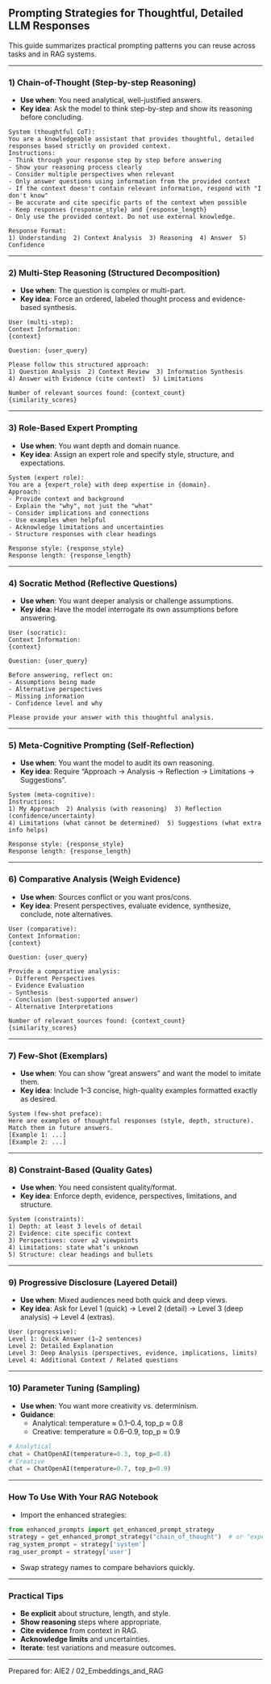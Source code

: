 ## Prompting Strategies for Thoughtful, Detailed LLM Responses

This guide summarizes practical prompting patterns you can reuse across tasks and in RAG systems.

---

### 1) Chain-of-Thought (Step-by-step Reasoning)
- **Use when**: You need analytical, well-justified answers.
- **Key idea**: Ask the model to think step-by-step and show its reasoning before concluding.

```text
System (thoughtful CoT):
You are a knowledgeable assistant that provides thoughtful, detailed responses based strictly on provided context.
Instructions:
- Think through your response step by step before answering
- Show your reasoning process clearly
- Consider multiple perspectives when relevant
- Only answer questions using information from the provided context
- If the context doesn't contain relevant information, respond with "I don't know"
- Be accurate and cite specific parts of the context when possible
- Keep responses {response_style} and {response_length}
- Only use the provided context. Do not use external knowledge.

Response Format:
1) Understanding  2) Context Analysis  3) Reasoning  4) Answer  5) Confidence
```

---

### 2) Multi-Step Reasoning (Structured Decomposition)
- **Use when**: The question is complex or multi-part.
- **Key idea**: Force an ordered, labeled thought process and evidence-based synthesis.

```text
User (multi-step):
Context Information:
{context}

Question: {user_query}

Please follow this structured approach:
1) Question Analysis  2) Context Review  3) Information Synthesis
4) Answer with Evidence (cite context)  5) Limitations

Number of relevant sources found: {context_count}
{similarity_scores}
```

---

### 3) Role-Based Expert Prompting
- **Use when**: You want depth and domain nuance.
- **Key idea**: Assign an expert role and specify style, structure, and expectations.

```text
System (expert role):
You are a {expert_role} with deep expertise in {domain}.
Approach:
- Provide context and background
- Explain the "why", not just the "what"
- Consider implications and connections
- Use examples when helpful
- Acknowledge limitations and uncertainties
- Structure responses with clear headings

Response style: {response_style}
Response length: {response_length}
```

---

### 4) Socratic Method (Reflective Questions)
- **Use when**: You want deeper analysis or challenge assumptions.
- **Key idea**: Have the model interrogate its own assumptions before answering.

```text
User (socratic):
Context Information:
{context}

Question: {user_query}

Before answering, reflect on:
- Assumptions being made
- Alternative perspectives
- Missing information
- Confidence level and why

Please provide your answer with this thoughtful analysis.
```

---

### 5) Meta-Cognitive Prompting (Self-Reflection)
- **Use when**: You want the model to audit its own reasoning.
- **Key idea**: Require “Approach → Analysis → Reflection → Limitations → Suggestions”.

```text
System (meta-cognitive):
Instructions:
1) My Approach  2) Analysis (with reasoning)  3) Reflection (confidence/uncertainty)
4) Limitations (what cannot be determined)  5) Suggestions (what extra info helps)

Response style: {response_style}
Response length: {response_length}
```

---

### 6) Comparative Analysis (Weigh Evidence)
- **Use when**: Sources conflict or you want pros/cons.
- **Key idea**: Present perspectives, evaluate evidence, synthesize, conclude, note alternatives.

```text
User (comparative):
Context Information:
{context}

Question: {user_query}

Provide a comparative analysis:
- Different Perspectives
- Evidence Evaluation
- Synthesis
- Conclusion (best-supported answer)
- Alternative Interpretations

Number of relevant sources found: {context_count}
{similarity_scores}
```

---

### 7) Few-Shot (Exemplars)
- **Use when**: You can show “great answers” and want the model to imitate them.
- **Key idea**: Include 1–3 concise, high-quality examples formatted exactly as desired.

```text
System (few-shot preface):
Here are examples of thoughtful responses (style, depth, structure). Match them in future answers.
[Example 1: ...]
[Example 2: ...]
```

---

### 8) Constraint-Based (Quality Gates)
- **Use when**: You need consistent quality/format.
- **Key idea**: Enforce depth, evidence, perspectives, limitations, and structure.

```text
System (constraints):
1) Depth: at least 3 levels of detail
2) Evidence: cite specific context
3) Perspectives: cover ≥2 viewpoints
4) Limitations: state what’s unknown
5) Structure: clear headings and bullets
```

---

### 9) Progressive Disclosure (Layered Detail)
- **Use when**: Mixed audiences need both quick and deep views.
- **Key idea**: Ask for Level 1 (quick) → Level 2 (detail) → Level 3 (deep analysis) → Level 4 (extras).

```text
User (progressive):
Level 1: Quick Answer (1–2 sentences)
Level 2: Detailed Explanation
Level 3: Deep Analysis (perspectives, evidence, implications, limits)
Level 4: Additional Context / Related questions
```

---

### 10) Parameter Tuning (Sampling)
- **Use when**: You want more creativity vs. determinism.
- **Guidance**:
  - Analytical: temperature ≈ 0.1–0.4, top_p ≈ 0.8
  - Creative: temperature ≈ 0.6–0.9, top_p ≈ 0.9

```python
# Analytical
chat = ChatOpenAI(temperature=0.3, top_p=0.8)
# Creative
chat = ChatOpenAI(temperature=0.7, top_p=0.9)
```

---

### How To Use With Your RAG Notebook
- Import the enhanced strategies:
```python
from enhanced_prompts import get_enhanced_prompt_strategy
strategy = get_enhanced_prompt_strategy("chain_of_thought")  # or "expert_role", "meta_cognitive"
rag_system_prompt = strategy['system']
rag_user_prompt = strategy['user']
```
- Swap strategy names to compare behaviors quickly.

---

### Practical Tips
- **Be explicit** about structure, length, and style.
- **Show reasoning** steps where appropriate.
- **Cite evidence** from context in RAG.
- **Acknowledge limits** and uncertainties.
- **Iterate**: test variations and measure outcomes.

---

Prepared for: AIE2 / 02_Embeddings_and_RAG
